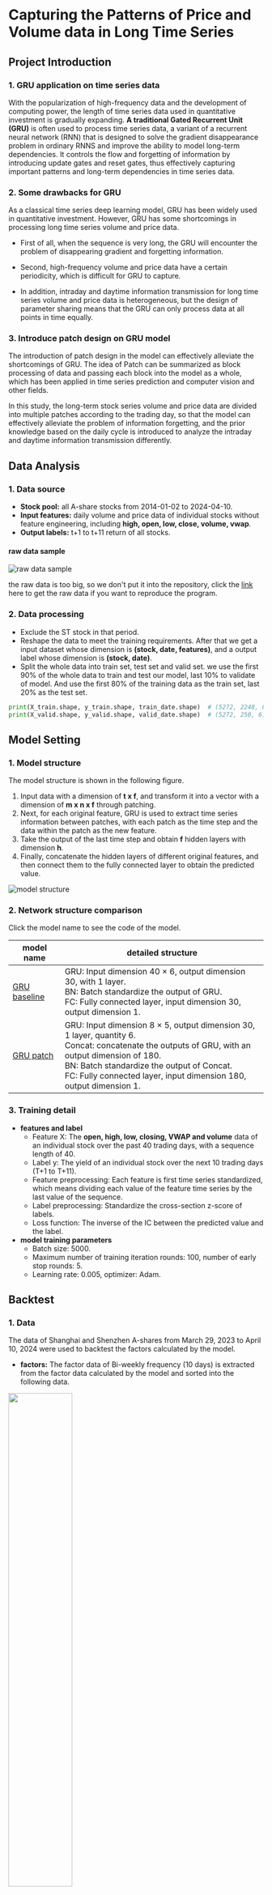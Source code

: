 #  Capturing the Patterns of Price and Volume data in Long Time Series

## Project Introduction

### 1. GRU application on time series data

With the popularization of high-frequency data and the development of computing power, the length of time series data used in quantitative investment is gradually expanding. **A traditional Gated Recurrent Unit (GRU)** is often used to process time series data, a variant of a recurrent neural network (RNN) that is designed to solve the gradient disappearance problem in ordinary RNNS and improve the ability to model long-term dependencies. It controls the flow and forgetting of information by introducing update gates and reset gates, thus effectively capturing important patterns and long-term dependencies in time series data.

### 2. Some drawbacks for GRU

As a classical time series deep learning model, GRU has been widely used in quantitative investment. However, GRU has some shortcomings in processing long time series volume and price data.

- First of all, when the sequence is very long, the GRU will encounter the problem of disappearing gradient and forgetting information.

- Second, high-frequency volume and price data have a certain periodicity, which is difficult for GRU to capture.

- In addition, intraday and daytime information transmission for long time series volume and price data is heterogeneous, but the design of parameter sharing means that the GRU can only process data at all points in time equally.

### 3. Introduce patch design on GRU model

The introduction of patch design in the model can effectively alleviate the shortcomings of GRU. The idea of Patch can be summarized as block processing of data and passing each block into the model as a whole, which has been applied in time series prediction and computer vision and other fields.

In this study, the long-term stock series volume and price data are divided into multiple patches according to the trading day, so that the model can effectively alleviate the problem of information forgetting, and the prior knowledge based on the daily cycle is introduced to analyze the intraday and daytime information transmission differently.

## Data Analysis

### 1. Data source

- **Stock pool:** all A-share stocks from 2014-01-02 to 2024-04-10. 
- **Input features:** daily volume and price data of individual stocks without feature engineering, including **high, open, low, close, volume, vwap**. 
- **Output labels:** t+1 to t+11 return of all stocks. 

#### raw data sample

![raw data sample](image/datasample.png)

the raw data is too big, so we don't put it into the repository, click the [link](https://disk.pku.edu.cn/link/AA2715E37E09614D25A07092DE39E4A33A) here to get the raw data if you want to reproduce the program. 

### 2. Data processing

- Exclude the ST stock in that period. 
- Reshape the data to meet the training requirements. After that we get a input dataset whose dimension is **(stock, date, features)**, and a output label whose dimension is **(stock, date)**. 
- Split the whole data into train set, test set and valid set. we use the first 90% of the whole data to train and test our model, last 10% to validate of model. And use the first 80% of the training data as the train set, last 20% as the test set. 

```python
print(X_train.shape, y_train.shape, train_date.shape)  # (5272, 2248, 6) (5272, 2248) (2248,)
print(X_valid.shape, y_valid.shape, valid_date.shape)  # (5272, 250, 6) (5272, 250) (250,)
```



## Model Setting

### 1. Model structure

The model structure is shown in the following figure. 

1. Input data with a dimension of **t x f**, and transform it into a vector with a dimension of **m x n x f** through patching. 
2. Next, for each original feature, GRU is used to extract time series information between patches, with each patch as the time step and the data within the patch as the new feature. 
3. Take the output of the last time step and obtain **f** hidden layers with dimension **h**. 
4. Finally, concatenate the hidden layers of different original features, and then connect them to the fully connected layer to obtain the predicted value. 

![model structure](image/model_structure.png)

### 2. Network structure comparison

Click the model name to see the code of the model. 

| model name                                                   | detailed structure                                           |
| ------------------------------------------------------------ | ------------------------------------------------------------ |
| [GRU baseline](https://github.com/lca-123/PHBS_MLF_2023/tree/master/final_project/model/gru_base.py) | GRU: Input dimension 40 × 6, output dimension 30, with 1 layer.<br/>BN: Batch standardize the output of GRU.<br/>FC: Fully connected layer, input dimension 30, output dimension 1. |
| [GRU patch](https://github.com/lca-123/PHBS_MLF_2023/tree/master/final_project/model/gru_patch.py) | GRU: Input dimension 8 × 5, output dimension 30, 1 layer, quantity 6.<br/>Concat: concatenate the outputs of GRU, with an output dimension of 180.<br/>BN: Batch standardize the output of Concat.<br/>FC: Fully connected layer, input dimension 180, output dimension 1. |

### 3. Training detail

- **features and label**
  - Feature X: The **open, high, low, closing, VWAP and volume** data of an individual stock over the past 40 trading days, with a sequence length of 40.  
  - Label y: The yield of an individual stock over the next 10 trading days (T+1 to T+11). 
  - Feature preprocessing: Each feature is first time series standardized, which means dividing each value of the feature time series by the last value of the sequence. 
  - Label preprocessing: Standardize the cross-section z-score of labels. 
  - Loss function: The inverse of the IC between the predicted value and the label. 
- **model training parameters**
  - Batch size: 5000. 
  - Maximum number of training iteration rounds: 100, number of early stop rounds: 5. 
  - Learning rate: 0.005, optimizer: Adam. 

## Backtest

### 1. Data

The data of Shanghai and Shenzhen A-shares from March 29, 2023 to April 10, 2024 were used to backtest the factors calculated by the model.

- **factors:** The factor data of Bi-weekly frequency (10 days) is extracted from the factor data calculated by the model and sorted into the following data.

<img src="image/factorsample.png" width='50%' ></img>

- **price:** The closing price data of all Shanghai and Shenzhen A-shares

<img src="image/pricesample.png" width='30%' ></img>

- **pool:** Stock pool data obtained from all Shanghai and Shenzhen A-shares excluding ST, suspension and new shares listed for less than 180 days

<img src="image/stockpool.png" width='25%' ></img>

- **benchmark:** Daily closing price of China Stock Index 000985

<img src="image/benchmark.png" width='25%' ></img>

### 2. Setting

- GRU_factor and GRU_patch_factor are positive factors, and IC (correlation coefficient between current stock factor value and next stock return) is calculated, and the mean of IC is positive
- Bi-weekly frequency (10 days) adjustment, consistent with the factor after processing
- On each position adjustment day, the stocks in the stock pool are divided into 1-10 groups according to the factor value from small to large. The first group is short, and the 10th group is long. A long_short hedging portfolio is constructed, and the cumulative return of the portfolio is calculated

### 3. Result

- **IC-IR:**

  |                  | IC_Mean      | IC_Std   | IR = IC_Mean/IC_std |
  | ---------------- | ------------ | -------- | ------------------- |
  | GRU_factor       | 0.008401     | 0.031259 | 0.268756            |
  | GRU_patch_factor | **0.014568** | 0.032363 | **0.450135**        |

  **The  Accumulated IC for GRU_factor:**

<img src="image/ic_gru.png" width='50%' ></img>

**The Accumulated IC for GRU_patch_factor：**

<img src="image/ic_gru_patch.png" width='50%' ></img>

- The IC_Mean of GRU_patch_factor is about **1.8 times** of GRU_factor, leading to a higher IR value for GRU_patch_factor. And the accumulated IC of GRU_patch_factor is about **0.34** while that of GRU_factor is about **0.18**. 

- **Return:**

  | **factor_quantile**         | Annual Return | Sharp Ratio   |
  | --------------------------- | ------------- | ------------- |
  | 1_group_GRU_factor          | -0.100464     | -0.490375     |
  | 10_group_GRU_factor         | -0.080131     | -0.391451     |
  | 1_group_GRU_patch_factor    | **-0.101550** | **-0.494740** |
  | 10_group_GRU_patch_factor   | **-0.059588** | **-0.315010** |
  | benchmark                   | -0.093992     | -0.672517     |
  | long-short_GRU_factor       | 0.023378      | 0.247522      |
  | long-short_GRU_patch_factor | **0.046369**  | **0.911205**  |

  From this table, we can see the backtest returns for both. For the long-short annual return, the value of GRU_patch_factor is about 2 times of the normal GRU factor.

- **Net value figure:**

  **For GRU_factor:**

<img src="image/netvalue_gru.png" width='70%' ></img>

**For GRU_patch_factor:**

<img src="image/netvalue_gru_patch.png" width='70%' ></img>

- For comparison, the Net value figure for GRU_patch_factor present a more obvious difference of the long and short group. Although the whole market performs poor during this backtest period, the long-short group of GRU_patch _factor achieves 4.6% positive return. And the excessive return of it is $13.9\%$.

- **Conclusion:**

  From the IC, return and differnce of long-short group, the GRU_patch_factor realizes a pretty good improvement over the GRU_factor.

## File Structure of Our Project

- [backtest](https://github.com/lca-123/PHBS_MLF_2023/tree/master/final_project/backtest): the folder we do the backtest. 
- [code](https://github.com/lca-123/PHBS_MLF_2023/tree/master/final_project/code): the folder including the model trainer and some functions used in the model training. 
- [data](https://github.com/lca-123/PHBS_MLF_2023/tree/master/final_project/data):  the raw and processed data, including a sample factor data as the result after we running the model. 
- [image](https://github.com/lca-123/PHBS_MLF_2023/tree/master/final_project/image): images shown in this file. 
- [model](https://github.com/lca-123/PHBS_MLF_2023/tree/master/final_project/model): two model we used. 
- [data_preprocess.ipynb](https://github.com/lca-123/PHBS_MLF_2023/tree/master/final_project/data_preprocess.ipynb): code we do the data preprocessing.
- [model_train.ipynb](https://github.com/lca-123/PHBS_MLF_2023/tree/master/final_project/model_train.ipynb): code we do the model training and predicting. 
